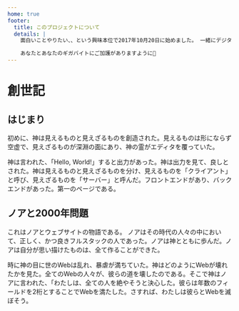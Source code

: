```yaml
---
home: true
footer:
  title: このプロジェクトについて
  details: |
    面白いことやりたい、、という興味本位で2017年10月20日に始めました。 一緒にデジタル創造論を作ってくれる人を募集中です（もっとかっこいい名前も募集中）！一節でも段落でも気軽にGitHubでプルリクを送ってください。他言語の翻訳も歓迎です。

    あなたとあなたのギガバイトにご加護がありますように🙌
---
```


# 創世記

## はじまり
初めに、神は見えるものと見えざるものを創造された。見えるものは形にならず空虚で、見えざるものが深淵の面にあり、神の霊がエディタを覆っていた。

神は言われた、「Hello, World!」すると出力があった。神は出力を見て、良しとされた。神は見えるものと見えざるものを分け、見えるものを「クライアント」と呼び、見えざるものを「サーバー」と呼んだ。フロントエンドがあり、バックエンドがあった。第一のページである。


## ノアと2000年問題
これはノアとウェブサイトの物語である。
ノアはその時代の人々の中において、正しく、かつ良きフルスタックの人であった。ノアは神とともに歩んだ。ノアは自分が思い描けたものは、全て作ることができた。

時に神の目に世のWebは乱れ、暴虐が満ちていた。神はどのようにWebが壊れたかを見た。全てのWebの人々が、彼らの道を壊したのである。そこで神はノアに言われた、「わたしは、全ての人を絶やそうと決心した。彼らは年数のフィールドを2桁とすることでWebを満たした。さすれば、わたしは彼らとWebを滅ぼそう。
